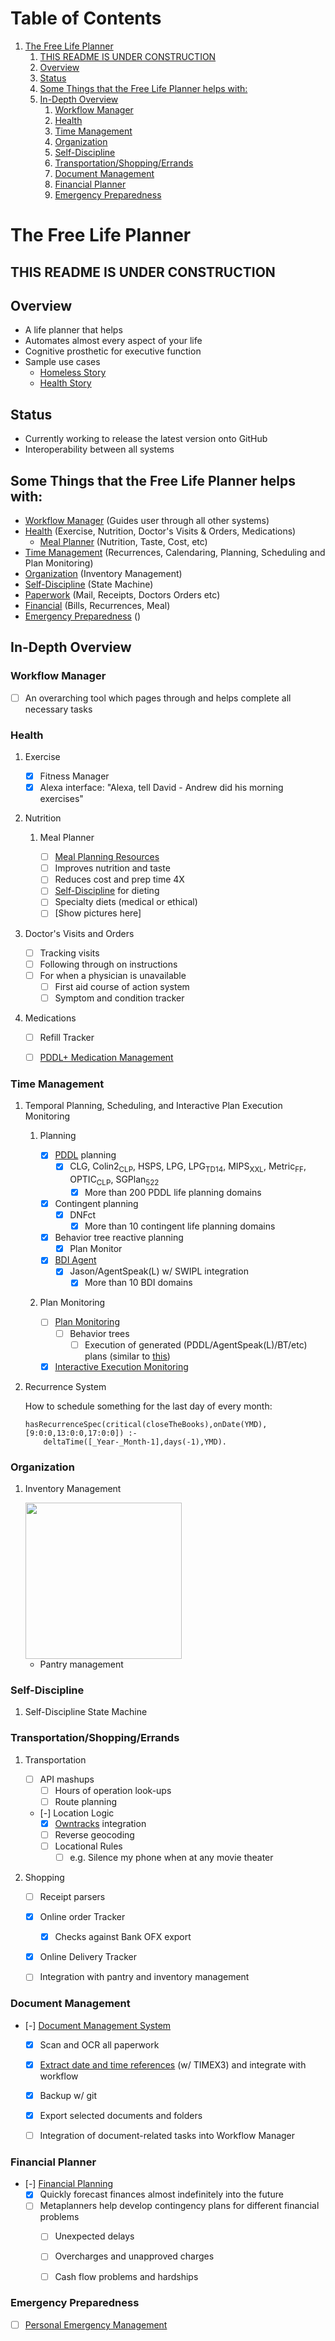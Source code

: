 
# Table of Contents

1.  [The Free Life Planner](#org5aa87ad)
    1.  [THIS README IS UNDER CONSTRUCTION](#org8732d71)
    2.  [Overview](#orgd323049)
    3.  [Status](#orgff5dbc8)
    4.  [Some Things that the Free Life Planner helps with:](#org281ff2a)
    5.  [In-Depth Overview](#org4da4aa7)
        1.  [Workflow Manager](#orgaddadfe)
        2.  [Health](#orge614b0a)
        3.  [Time Management](#orgacec2a3)
        4.  [Organization](#orgd166917)
        5.  [Self-Discipline](#orgc9b8bf5)
        6.  [Transportation/Shopping/Errands](#org32c8dae)
        7.  [Document Management](#org9d3e3f1)
        8.  [Financial Planner](#org0ac3e8c)
        9.  [Emergency Preparedness](#orgd5aa657)


<a id="org5aa87ad"></a>

# The Free Life Planner


<a id="org8732d71"></a>

## THIS README IS UNDER CONSTRUCTION


<a id="orgd323049"></a>

## Overview

-   A life planner that helps
-   Automates almost every aspect of your life
-   Cognitive prosthetic for executive function
-   Sample use cases
    -   [Homeless Story](https://frdcsa.org/~andrewdo/writings/homeless-story.html)
    -   [Health Story](https://frdcsa.org/~andrewdo/writings/health-story.html)


<a id="orgff5dbc8"></a>

## Status

-   Currently working to release the latest version onto GitHub
-   Interoperability between all systems


<a id="org281ff2a"></a>

## Some Things that the Free Life Planner helps with:

-   [Workflow Manager](#orgaddadfe) (Guides user through all other systems)
-   [Health](#orge614b0a) (Exercise, Nutrition, Doctor's Visits & Orders, Medications)
    -   [Meal Planner](#orgb0e5898) (Nutrition, Taste, Cost, etc)
-   [Time Management](#orgacec2a3) (Recurrences, Calendaring, Planning, Scheduling and Plan Monitoring)
-   [Organization](#orgd166917) (Inventory Management)
-   [Self-Discipline](#orgc9b8bf5) (State Machine)
-   [Paperwork](#org9d3e3f1) (Mail, Receipts, Doctors Orders etc)
-   [Financial](#org0ac3e8c) (Bills, Recurrences, Meal)
-   [Emergency Preparedness](#orgd5aa657) ()


<a id="org4da4aa7"></a>

## In-Depth Overview


<a id="orgaddadfe"></a>

### Workflow Manager

-   [ ] An overarching tool which pages through and helps complete all necessary tasks


<a id="orge614b0a"></a>

### Health

1.  Exercise

    -   [X] Fitness Manager
    -   [X] Alexa interface: "Alexa, tell David - Andrew did his morning exercises"

2.  Nutrition

    1.  Meal Planner
    
        -   [ ] [Meal Planning Resources](https://frdcsa.org/~andrewdo/WebWiki/MealPlanningResources.html)
        -   [ ] Improves nutrition and taste
        -   [ ] Reduces cost and prep time 4X
        -   [ ] [Self-Discipline](#orgc9b8bf5) for dieting
        -   [ ] Specialty diets (medical or ethical)
        -   [ ] [Show pictures here]

3.  Doctor's Visits and Orders

    -   [ ] Tracking visits
    -   [ ] Following through on instructions
    -   [ ] For when a physician is unavailable
        -   [ ] First aid course of action system
        -   [ ] Symptom and condition tracker

4.  Medications

    -   [ ] Refill Tracker
    -   [ ] [PDDL+ Medication Management](https://github.com/fareskalaboud/PDDLPlusBenchmarkDomains)


<a id="orgacec2a3"></a>

### Time Management

1.  Temporal Planning, Scheduling, and Interactive Plan Execution Monitoring

    1.  Planning
    
        -   [X] [PDDL](https://en.wikipedia.org/wiki/Planning_Domain_Definition_Language) planning
            -   [X] CLG, Colin2<sub>CLP</sub>, HSPS, LPG, LPG<sub>TD</sub><sub>1</sub><sub>4</sub>, MIPS<sub>XXL</sub>, Metric<sub>FF</sub>, OPTIC<sub>CLP</sub>, SGPlan<sub>522</sub>
                -   [X] More than 200 PDDL life planning domains
        -   [X] Contingent planning
            -   [X] DNFct
                -   [X] More than 10 contingent life planning domains
        -   [X] Behavior tree reactive planning
            -   [X] Plan Monitor
        -   [X] [BDI Agent](https://github.com/aindilis/jason/tree/master/examples)
            -   [X] Jason/AgentSpeak(L) w/ SWIPL integration
                -   [X] More than 10 BDI domains
    
    2.  Plan Monitoring
    
        -   [ ] [Plan Monitoring](https://github.com/aindilis/plan-monitor#readme)
            -   [ ] Behavior trees
                -   [ ] Execution of generated (PDDL/AgentSpeak(L)/BT/etc) plans (similar to [this](https://arxiv.org/pdf/2101.01964.pdf))
        -   [X] [Interactive Execution Monitoring](https://frdcsa.org/~andrewdo/iem2-3.mp4)

2.  Recurrence System

    How to schedule something for the last day of every month:
    
        hasRecurrenceSpec(critical(closeTheBooks),onDate(YMD),[9:0:0,13:0:0,17:0:0]) :-
        	deltaTime([_Year-_Month-1],days(-1),YMD).


<a id="orgd166917"></a>

### Organization

1.  Inventory Management

    <img src="https://frdcsa.org/~andrewdo/projects/flp-screencaps/14.jpg" width="250px">
    
    -   Pantry management


<a id="orgc9b8bf5"></a>

### Self-Discipline

1.  Self-Discipline State Machine


<a id="org32c8dae"></a>

### Transportation/Shopping/Errands

1.  Transportation

    -   [ ] API mashups
        -   [ ] Hours of operation look-ups
        -   [ ] Route planning
    -   [-] Location Logic
        -   [X] [Owntracks](https://owntracks.org/) integration
        -   [ ] Reverse geocoding
        -   [ ] Locational Rules
            -   [ ] e.g. Silence my phone when at any movie theater

2.  Shopping

    -   [ ] Receipt parsers
    -   [X] Online order Tracker
        -   [X] Checks against Bank OFX export
    -   [X] Online Delivery Tracker
    -   [ ] Integration with pantry and inventory management


<a id="org9d3e3f1"></a>

### Document Management

-   [-] [Document Management System](https://frdcsa.org/~andrewdo/projects/paperless-office/)
    -   [X] Scan and OCR all paperwork
    -   [X] [Extract date and time references](https://frdcsa.org/~andrewdo/projects/flp-screencaps/01.jpg) (w/ TIMEX3) and integrate with workflow
    -   [X] Backup w/ git
    -   [X] Export selected documents and folders
    -   [ ] Integration of document-related tasks into Workflow Manager


<a id="org0ac3e8c"></a>

### Financial Planner

-   [-] [Financial Planning](https://github.com/aindilis/financial-planning#readme)
    -   [X] Quickly forecast finances almost indefinitely into the future
    -   [ ] Metaplanners help develop contingency plans for different financial problems
        -   [ ] Unexpected delays
        -   [ ] Overcharges and unapproved charges
        -   [ ] Cash flow problems and hardships


<a id="orgd5aa657"></a>

### Emergency Preparedness

-   [ ] [Personal Emergency Management](https://frdcsa.org/~andrewdo/ontolog-20220410-reduced.mp4)

